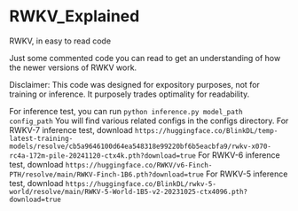 # RWKV_Explained
RWKV, in easy to read code

Just some commented code you can read to get an understanding of how the newer versions of RWKV work.

Disclaimer: This code was designed for expository purposes, not for training or inference. It purposely trades optimality for readability.

For inference test, you can run `python inference.py model_path config_path`
You will find various related configs in the configs directory.
For RWKV-7 inference test, download `https://huggingface.co/BlinkDL/temp-latest-training-models/resolve/cb5a9646100d64ea548318e99220bf6b5eacbfa9/rwkv-x070-rc4a-172m-pile-20241120-ctx4k.pth?download=true`
For RWKV-6 inference test, download `https://huggingface.co/RWKV/v6-Finch-PTH/resolve/main/RWKV-Finch-1B6.pth?download=true`
For RWKV-5 inference test, download `https://huggingface.co/BlinkDL/rwkv-5-world/resolve/main/RWKV-5-World-1B5-v2-20231025-ctx4096.pth?download=true`
